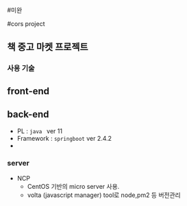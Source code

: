 #미완


#cors project

## 책 중고 마켓 프로젝트

### 사용 기술



## front-end

## back-end
- PL : `java ` ver 11
- Framework : `springboot` ver 2.4.2
- 

### server
- NCP
    - CentOS 기반의 micro server 사용.
    - volta (javascript manager) tool로 node,pm2 등 버전관리
    